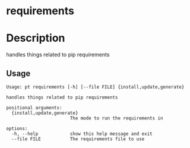 # requirements

# Description

handles things related to pip requirements

## Usage
```
Usage: pt requirements [-h] [--file FILE] {install,update,generate}

handles things related to pip requirements

positional arguments:
  {install,update,generate}
                        The mode to run the requirements in

options:
  -h, --help            show this help message and exit
  --file FILE           The requirements file to use
```


